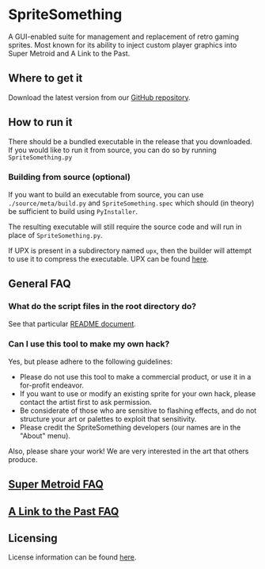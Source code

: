 # SpriteSomething

A GUI-enabled suite for management and replacement of retro gaming sprites.  Most known for its ability to inject custom player graphics into Super Metroid and A Link to the Past.

## Where to get it

Download the latest version from our [GitHub repository](https://github.com/Artheau/SpriteSomething/releases).

## How to run it

There should be a bundled executable in the release that you downloaded.
If you would like to run it from source, you can do so by running `SpriteSomething.py`

### Building from source (optional)

If you want to build an executable from source, you can use `./source/meta/build.py` and `SpriteSomething.spec` which should (in theory) be sufficient to build using `PyInstaller`.

The resulting executable will still require the source code and will run in place of `SpriteSomething.py`.

If UPX is present in a subdirectory named `upx`, then the builder will attempt to use it to compress the executable. UPX can be found [here](http://upx.github.io/).

## General FAQ

### What do the script files in the root directory do?

See that particular [README document](./docs/README-files.md).

### Can I use this tool to make my own hack?

Yes, but please adhere to the following guidelines:

- Please do not use this tool to make a commercial product, or use it in a for-profit endeavor.
- If you want to use or modify an existing sprite for your own hack, please contact the artist first to ask permission.
- Be considerate of those who are sensitive to flashing effects, and do not structure your art or palettes to exploit that sensitivity.
- Please credit the SpriteSomething developers (our names are in the "About" menu).

Also, please share your work!  We are very interested in the art that others produce.

## [Super Metroid FAQ](./resources/app/snes/metroid3/FAQ.md)

## [A Link to the Past FAQ](./resources/app/snes/zelda3/FAQ.md)

## Licensing

License information can be found [here](./LICENSE.md).
